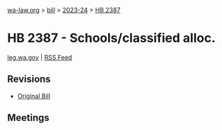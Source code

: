 [wa-law.org](/) > [bill](/bill/) > [2023-24](/bill/2023-24/) > [HB 2387](/bill/2023-24/hb/2387/)

# HB 2387 - Schools/classified alloc.
[leg.wa.gov](https://app.leg.wa.gov/billsummary?BillNumber=2387&Year=2023&Initiative=false) | [RSS Feed](./rss.xml)

## Revisions
* [Original Bill](1/)

## Meetings